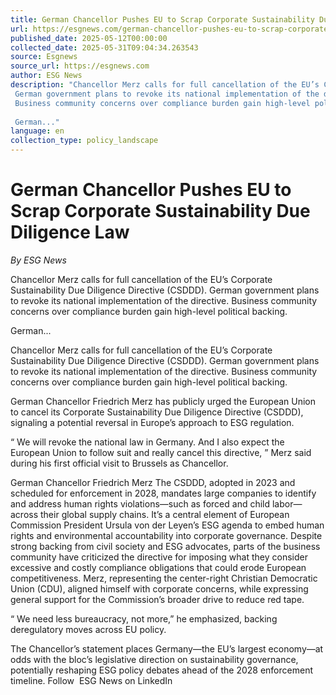 ```yaml
---
title: German Chancellor Pushes EU to Scrap Corporate Sustainability Due Diligence Law
url: https://esgnews.com/german-chancellor-pushes-eu-to-scrap-corporate-sustainability-due-diligence-law/
published_date: 2025-05-12T00:00:00
collected_date: 2025-05-31T09:04:34.263543
source: Esgnews
source_url: https://esgnews.com
author: ESG News
description: "Chancellor Merz calls for full cancellation of the EU’s Corporate Sustainability Due Diligence Directive (CSDDD). 
 German government plans to revoke its national implementation of the directive. 
 Business community concerns over compliance burden gain high-level political backing. 
 
 German..."
language: en
collection_type: policy_landscape
---
```


# German Chancellor Pushes EU to Scrap Corporate Sustainability Due Diligence Law

*By ESG News*

Chancellor Merz calls for full cancellation of the EU’s Corporate Sustainability Due Diligence Directive (CSDDD). 
 German government plans to revoke its national implementation of the directive. 
 Business community concerns over compliance burden gain high-level political backing. 
 
 German...

Chancellor Merz calls for full cancellation of the EU’s Corporate Sustainability Due Diligence Directive (CSDDD). 
 German government plans to revoke its national implementation of the directive. 
 Business community concerns over compliance burden gain high-level political backing. 
 
 German Chancellor Friedrich Merz has publicly urged the European Union to cancel its Corporate Sustainability Due Diligence Directive (CSDDD), signaling a potential reversal in Europe’s approach to ESG regulation. 
 
 “ We will revoke the national law in Germany. And I also expect the European Union to follow suit and really cancel this directive, ” Merz said during his first official visit to Brussels as Chancellor. 
 
 German Chancellor Friedrich Merz 
 The CSDDD, adopted in 2023 and scheduled for enforcement in 2028, mandates large companies to identify and address human rights violations—such as forced and child labor—across their global supply chains. It’s a central element of European Commission President Ursula von der Leyen’s ESG agenda to embed human rights and environmental accountability into corporate governance. 
 Despite strong backing from civil society and ESG advocates, parts of the business community have criticized the directive for imposing what they consider excessive and costly compliance obligations that could erode European competitiveness. 
 Merz, representing the center-right Christian Democratic Union (CDU), aligned himself with corporate concerns, while expressing general support for the Commission’s broader drive to reduce red tape. 
 
 “ We need less bureaucracy, not more,” he emphasized, backing deregulatory moves across EU policy. 
 
 The Chancellor’s statement places Germany—the EU’s largest economy—at odds with the bloc’s legislative direction on sustainability governance, potentially reshaping ESG policy debates ahead of the 2028 enforcement timeline. 
 Follow  ESG News on LinkedIn